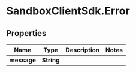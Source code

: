 # SandboxClientSdk.Error

## Properties
Name | Type | Description | Notes
------------ | ------------- | ------------- | -------------
**message** | **String** |  | 
